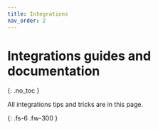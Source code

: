 ```yaml
---
title: Integrations
nav_order: 2
---
```


# Integrations guides and documentation
{: .no_toc }

All integrations tips and tricks are in this page.

{: .fs-6 .fw-300 }
